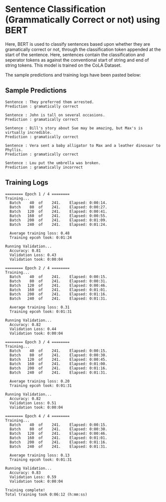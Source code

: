 # Sentence Classification (Grammatically Correct or not) using BERT

Here, BERT is used to classify sentences based upon whether they are gramatically correct or not, through the classification token appended at the start of the sentence. Here, sentences contain the classification and seperator tokens as against the conventional start of string and end of string tokens. This model is trained on the CoLA Dataset.

The sample predictions and training logs have been pasted below:

## Sample Predictions

```
Sentence : They preferred them arrested.
Prediction : gramatically correct
```
```
Sentence : John is tall on several occasions.
Prediction : gramatically correct
```
```
Sentence : Bill's story about Sue may be amazing, but Max's is virtually incredible.
Prediction : gramatically correct
```
```
Sentence : Vera sent a baby alligator to Max and a leather dinosaur to Phyllis.
Prediction : gramatically correct
```
```
Sentence : Lou put the umbrella was broken.
Prediction : gramatically incorrect
```

## Training Logs

```
======== Epoch 1 / 4 ========
Training...
  Batch    40  of    241.    Elapsed: 0:00:14.
  Batch    80  of    241.    Elapsed: 0:00:27.
  Batch   120  of    241.    Elapsed: 0:00:41.
  Batch   160  of    241.    Elapsed: 0:00:55.
  Batch   200  of    241.    Elapsed: 0:01:09.
  Batch   240  of    241.    Elapsed: 0:01:24.

  Average training loss: 0.48
  Training epcoh took: 0:01:24

Running Validation...
  Accuracy: 0.81
  Validation Loss: 0.43
  Validation took: 0:00:04

======== Epoch 2 / 4 ========
Training...
  Batch    40  of    241.    Elapsed: 0:00:15.
  Batch    80  of    241.    Elapsed: 0:00:31.
  Batch   120  of    241.    Elapsed: 0:00:46.
  Batch   160  of    241.    Elapsed: 0:01:01.
  Batch   200  of    241.    Elapsed: 0:01:16.
  Batch   240  of    241.    Elapsed: 0:01:31.

  Average training loss: 0.31
  Training epcoh took: 0:01:31

Running Validation...
  Accuracy: 0.82
  Validation Loss: 0.44
  Validation took: 0:00:04

======== Epoch 3 / 4 ========
Training...
  Batch    40  of    241.    Elapsed: 0:00:15.
  Batch    80  of    241.    Elapsed: 0:00:30.
  Batch   120  of    241.    Elapsed: 0:00:45.
  Batch   160  of    241.    Elapsed: 0:01:00.
  Batch   200  of    241.    Elapsed: 0:01:16.
  Batch   240  of    241.    Elapsed: 0:01:31.

  Average training loss: 0.20
  Training epcoh took: 0:01:31

Running Validation...
  Accuracy: 0.82
  Validation Loss: 0.51
  Validation took: 0:00:04

======== Epoch 4 / 4 ========
Training...
  Batch    40  of    241.    Elapsed: 0:00:15.
  Batch    80  of    241.    Elapsed: 0:00:30.
  Batch   120  of    241.    Elapsed: 0:00:46.
  Batch   160  of    241.    Elapsed: 0:01:01.
  Batch   200  of    241.    Elapsed: 0:01:16.
  Batch   240  of    241.    Elapsed: 0:01:31.

  Average training loss: 0.13
  Training epcoh took: 0:01:31

Running Validation...
  Accuracy: 0.83
  Validation Loss: 0.59
  Validation took: 0:00:04

Training complete!
Total training took 0:06:12 (h:mm:ss)
```
